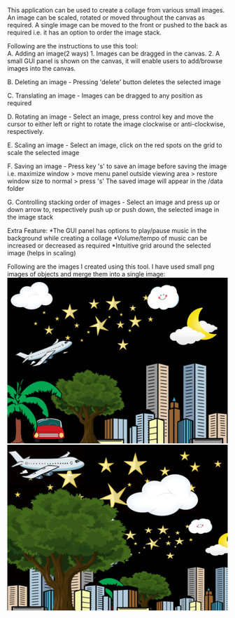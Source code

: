 This application can be used to create a collage from various small images. An image can be scaled, rotated or moved throughout the canvas as required. A single image can be moved to the front or pushed to the back as required i.e. it has an option to order the image stack. 

Following are the instructions to use this tool:<br />
A. Adding an image(2 ways) 
    1. Images can be dragged in the canvas.
    2. A small GUI panel is shown on the canvas, it will enable users to add/browse images into the canvas.

B. Deleting an image - Pressing 'delete' button deletes the selected image

C. Translating an image - Images can be dragged to any position as required

D. Rotating an image - Select an image, press control key and move the cursor to either left or right to rotate the image clockwise or anti-clockwise, respectively.

E. Scaling an image - Select an image, click on the red spots on the grid to scale the selected image

F. Saving an image - Press key 's' to save an image before saving the image i.e. maximize window > move menu panel outside viewing area > restore window size to normal > press 's'
The saved image will appear in the /data folder

G. Controlling stacking order of images - Select an image and press up or down arrow to, respectively push up or push down, the selected image in the image stack


Extra Feature:
*The GUI panel has options to play/pause music in the background while creating a collage
*Volume/tempo of music can be increased or decreased as required
*Intuitive grid around the selected image (helps in scaling)

Following are the images I created using this tool. I have used small png images of objects and merge them into a single image:
<img src="https://github.com/shantanuspark/collageCreator/blob/master/Output.jpg" /> <br />
<img src="https://github.com/shantanuspark/collageCreator/blob/master/Outputv2.jpg" />
